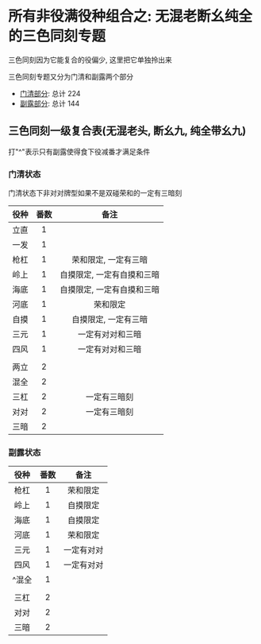 # 所有非役满役种组合之: 无混老断幺纯全的三色同刻专题

三色同刻因为它能复合的役偏少, 这里把它单独拎出来

三色同刻专题又分为门清和副露两个部分

- [门清部分](门清.md): 总计 224
- [副露部分](副露.md): 总计 144

## 三色同刻一级复合表(无混老头, 断幺九, 纯全带幺九)

打"^"表示只有副露使得食下役减番才满足条件

### 门清状态

门清状态下非对对牌型如果不是双碰荣和的一定有三暗刻

| 役种 | 番数 |       备注       |
|:--:|:--:|:--------------:|
| 立直 | 1  |                |
| 一发 | 1  |                |
| 枪杠 | 1  |  荣和限定, 一定有三暗   |
| 岭上 | 1  | 自摸限定, 一定有自摸和三暗 |
| 海底 | 1  | 自摸限定, 一定有自摸和三暗 |
| 河底 | 1  |      荣和限定      |
| 自摸 | 1  |  自摸限定, 一定有三暗   |
| 三元 | 1  |    一定有对对和三暗    |
| 四风 | 1  |    一定有对对和三暗    |
|    |    |
| 两立 | 2  |
| 混全 | 2  |
| 三杠 | 2  |     一定有三暗刻     |
| 对对 | 2  |     一定有三暗刻     |
| 三暗 | 2  |

### 副露状态

| 役种  | 番数 |  备注   |
|:---:|:--:|:-----:|
| 枪杠  | 1  | 荣和限定  |
| 岭上  | 1  | 自摸限定  |
| 海底  | 1  | 自摸限定  |
| 河底  | 1  | 荣和限定  |
| 三元  | 1  | 一定有对对 |
| 四风  | 1  | 一定有对对 |
| ^混全 | 1  |
|     |    |
| 三杠  | 2  |
| 对对  | 2  |
| 三暗  | 2  |
